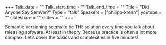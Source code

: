 +++
Talk_date = ""
Talk_start_time = ""
Talk_end_time = ""
Title = "Did Anyone Say SemVer?"
Type = "talk"
Speakers = ["philipp-krenn"]
youtube = ""
slideshare = ""
slides = ""
+++

Semantic Versioning seems to be THE solution every time you talk about releasing software. At least in theory. Because practice is often a lot more complex. Let’s cover the basics and complexities in five minutes!